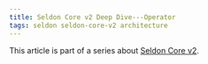 ```yaml
---
title: Seldon Core v2 Deep Dive---Operator
tags: seldon seldon-core-v2 architecture
---
```


This article is part of a series about [Seldon Core v2](https://github.com/SeldonIO/seldon-core/tree/v2).
